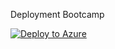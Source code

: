 Deployment Bootcamp 

[![Deploy to Azure](https://aka.ms/deploytoazurebutton)](https://portal.azure.com/#create/Microsoft.Template/uri/https%3A%2F%2Fraw.githubusercontent.com%2FTheAlistairRoss%2FMicrosoftSentinel%2FBootCamp%2FLabs%2FSentinelBootcampTraining%2FDataCollection%2FBuild%2Fmain.json
)
